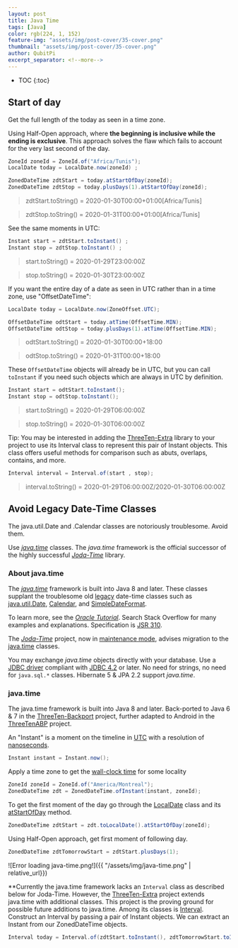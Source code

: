 ```yaml
---
layout: post
title: Java Time
tags: [Java]
color: rgb(224, 1, 152)
feature-img: "assets/img/post-cover/35-cover.png"
thumbnail: "assets/img/post-cover/35-cover.png"
author: QubitPi
excerpt_separator: <!--more-->
---
```


<!--more-->

* TOC
{:toc}
  
## Start of day

Get the full length of the today as seen in a time zone.

Using Half-Open approach, where **the beginning is inclusive while the ending is exclusive**. This approach solves the
flaw which fails to account for the very last second of the day.

```java
ZoneId zoneId = ZoneId.of("Africa/Tunis");
LocalDate today = LocalDate.now(zoneId) ;

ZonedDateTime zdtStart = today.atStartOfDay(zoneId);
ZonedDateTime zdtStop = today.plusDays(1).atStartOfDay(zoneId);
```

> zdtStart.toString() = 2020-01-30T00:00+01:00[Africa/Tunis]

> zdtStop.toString() = 2020-01-31T00:00+01:00[Africa/Tunis]

See the same moments in UTC:

```java
Instant start = zdtStart.toInstant() ;
Instant stop = zdtStop.toInstant() ;
```

> start.toString() = 2020-01-29T23:00:00Z

> stop.toString() = 2020-01-30T23:00:00Z

If you want the entire day of a date as seen in UTC rather than in a time zone, use "OffsetDateTime":

```java
LocalDate today = LocalDate.now(ZoneOffset.UTC);

OffsetDateTime odtStart = today.atTime(OffsetTime.MIN);
OffsetDateTime odtStop = today.plusDays(1).atTime(OffsetTime.MIN);
```

> odtStart.toString() = 2020-01-30T00:00+18:00

> odtStop.toString() = 2020-01-31T00:00+18:00

These `OffsetDateTime` objects will already be in UTC, but you can call `toInstant` if you need such objects which are
always in UTC by definition.

```java
Instant start = odtStart.toInstant();
Instant stop = odtStop.toInstant();
```

> start.toString() = 2020-01-29T06:00:00Z

> stop.toString() = 2020-01-30T06:00:00Z

Tip: You may be interested in adding the [ThreeTen-Extra](https://www.threeten.org/threeten-extra/) library to your
project to use its Interval class to represent this pair of Instant objects. This class offers useful methods for
comparison such as abuts, overlaps, contains, and more.

```java
Interval interval = Interval.of(start , stop);
```

> interval.toString() = 2020-01-29T06:00:00Z/2020-01-30T06:00:00Z

## Avoid Legacy Date-Time Classes

The java.util.Date and .Calendar classes are notoriously troublesome. Avoid them.

Use _[java.time](http://docs.oracle.com/javase/8/docs/api/java/time/package-summary.html)_ classes. The _java.time_
framework is the official successor of the highly successful _[Joda-Time](https://www.joda.org/joda-time/)_ library.

### About java.time

The _[java.time](https://docs.oracle.com/en/java/javase/11/docs/api/java.base/java/time/package-summary.html)_ framework
is built into Java 8 and later. These classes supplant the troublesome old
[legacy](https://en.wikipedia.org/wiki/Legacy_system) date-time classes such as
[java.util.Date](https://docs.oracle.com/en/java/javase/11/docs/api/java.base/java/util/Date.html),
[Calendar](https://docs.oracle.com/en/java/javase/11/docs/api/java.base/java/util/Calendar.html), and
[SimpleDateFormat](https://docs.oracle.com/en/java/javase/11/docs/api/java.base/java/text/SimpleDateFormat.html).

To learn more, see the _[Oracle Tutorial](http://docs.oracle.com/javase/tutorial/datetime/TOC.html)_. Search Stack
Overflow for many examples and explanations. Specification is [JSR 310](https://jcp.org/en/jsr/detail?id=310).

The _[Joda-Time](http://www.joda.org/joda-time/)_ project, now in
[maintenance mode](https://en.wikipedia.org/wiki/Maintenance_mode), advises migration to the
[java.time](https://docs.oracle.com/en/java/javase/11/docs/api/java.base/java/time/package-summary.html) classes.

You may exchange _java.time_ objects directly with your database. Use a
[JDBC driver](https://en.wikipedia.org/wiki/JDBC_driver) compliant with [JDBC 4.2](http://openjdk.java.net/jeps/170) or
later. No need for strings, no need for `java.sql.*` classes. Hibernate 5 & JPA 2.2 support _java.time_.

### java.time

The java.time framework is built into Java 8 and later. Back-ported to Java 6 & 7 in the
[ThreeTen-Backport](http://www.threeten.org/threetenbp/) project, further adapted to Android in the
[ThreeTenABP](https://github.com/JakeWharton/ThreeTenABP) project.

An "Instant" is a moment on the timeline in [UTC](https://en.wikipedia.org/wiki/Coordinated_Universal_Time) with a
resolution of [nanoseconds](https://en.wikipedia.org/wiki/Nanosecond).

```java
Instant instant = Instant.now();
```

Apply a time zone to get the [wall-clock time](https://en.wikipedia.org/wiki/Wall-clock_time) for some locality

```java
ZoneId zoneId = ZoneId.of("America/Montreal");
ZonedDateTime zdt = ZonedDateTime.ofInstant(instant, zoneId);
```

To get the first moment of the day go through the
[LocalDate](http://docs.oracle.com/javase/8/docs/api/java/time/LocalDate.html) class and its
[atStartOfDay](http://docs.oracle.com/javase/8/docs/api/java/time/LocalDate.html#atStartOfDay-java.time.ZoneId-) method.

```java
ZonedDateTime zdtStart = zdt.toLocalDate().atStartOfDay(zoneId);
```

Using Half-Open approach, get first moment of following day.

```java
ZonedDateTime zdtTomorrowStart = zdtStart.plusDays(1);
```

![Error loading java-time.png!]({{ "/assets/img/java-time.png" | relative_url}})

**Currently the java.time framework lacks an `Interval` class as described below for Joda-Time. However, the
[ThreeTen-Extra](http://www.threeten.org/threeten-extra/) project extends java.time with additional classes. This
project is the proving ground for possible future additions to java.time. Among its classes is
[Interval](http://www.threeten.org/threeten-extra/apidocs/org/threeten/extra/Interval.html). Construct an Interval by
passing a pair of Instant objects. We can extract an Instant from our ZonedDateTime objects.

```java
Interval today = Interval.of(zdtStart.toInstant(), zdtTomorrowStart.toInstant());
```
